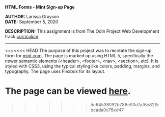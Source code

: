 **HTML Forms - Mint Sign-up Page**

**AUTHOR:**  Larissa Grayson  
**DATE:**  September 5, 2020

**DESCRIPTION:** This assignment is from The Odin Project Web Development track [curriculum](https://www.theodinproject.com/courses/html-and-css/lessons/html-forms).

***

<<<<<<< HEAD
The purpose of this project was to recreate the sign-up form for [mint.com](https://wwws.mint.com/login.event?task=S). The page is marked up using HTML 5, specifically the newer semantic elements (&lt;header&gt;, &lt;footer&gt;, &lt;nav&gt;, &lt;section&gt;, etc).  It is styled with CSS3, using the typical styling like colors, padding, margins, and typography.  The page uses Flexbox for its layout.

The page can be viewed [here](https://larissagrayson.github.io/odin-forms/).
=======
>>>>>>> 5c64538092b786e00d7af6e82f5bcada0c76ed47
